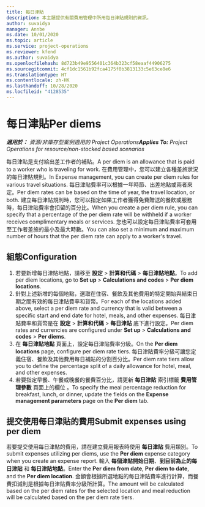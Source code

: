 ```yaml
---
title: 每日津貼
description: 本主題提供有關費用管理中所用每日津貼規則的資訊。
author: suvaidya
manager: Annbe
ms.date: 10/01/2020
ms.topic: article
ms.service: project-operations
ms.reviewer: kfend
ms.author: suvaidya
ms.openlocfilehash: 8d723b49e9556401c364b323cf58eaaf44906275
ms.sourcegitcommit: 4cf1dc1561b92fca4175f0b3813133c5e63ce8e6
ms.translationtype: HT
ms.contentlocale: zh-HK
ms.lasthandoff: 10/28/2020
ms.locfileid: "4128535"
---
```

# <a name="per-diems"></a><span data-ttu-id="53e59-103">每日津貼</span><span class="sxs-lookup"><span data-stu-id="53e59-103">Per diems</span></span>

<span data-ttu-id="53e59-104">_**適用於：** 資源/非庫存型案例適用的 Project Operations_</span><span class="sxs-lookup"><span data-stu-id="53e59-104">_**Applies To:** Project Operations for resource/non-stocked based scenarios_</span></span>


<span data-ttu-id="53e59-105">每日津貼是支付給出差工作者的補貼。</span><span class="sxs-lookup"><span data-stu-id="53e59-105">A per diem is an allowance that is paid to a worker who is traveling for work.</span></span> <span data-ttu-id="53e59-106">在費用管理中，您可以建立各種差旅狀況的每日津貼規則。</span><span class="sxs-lookup"><span data-stu-id="53e59-106">In Expense management, you can create per diem rules for  various travel situations.</span></span> <span data-ttu-id="53e59-107">每日津貼費率可以根據一年時節、出差地點或兩者來定。</span><span class="sxs-lookup"><span data-stu-id="53e59-107">Per diem rates can be based on the time of year, the travel location, or both.</span></span> <span data-ttu-id="53e59-108">建立每日津貼規則時，您可以指定如果工作者獲得免費贈送的餐飲或服務時，每日津貼費率會扣留的百分比。</span><span class="sxs-lookup"><span data-stu-id="53e59-108">When you create a per diem  rule, you can specify that a percentage of the per diem rate will be withheld if a worker receives complimentary meals or services.</span></span> <span data-ttu-id="53e59-109">您也可以設定每日津貼費率可套用至工作者差旅的最小及最大時數。</span><span class="sxs-lookup"><span data-stu-id="53e59-109">You can also set a minimum and maximum number of hours that the per diem rate can apply to a worker's travel.</span></span>

## <a name="configuration"></a><span data-ttu-id="53e59-110">組態</span><span class="sxs-lookup"><span data-stu-id="53e59-110">Configuration</span></span> 

1. <span data-ttu-id="53e59-111">若要新增每日津貼地點，請移至 **設定** > **計算和代碼** > **每日津貼地點**。</span><span class="sxs-lookup"><span data-stu-id="53e59-111">To add per diem locations, go to **Set up** > **Calculations and codes** > **Per diem locations**.</span></span>
2. <span data-ttu-id="53e59-112">針對上述新增的每個地點，選取在住宿、餐飲及其他費用的特定開始與結束日期之間有效的每日津貼費率和貨幣。</span><span class="sxs-lookup"><span data-stu-id="53e59-112">For each of the locations added above, select a per diem rate and currency that is valid between a specific start and end date for hotel, meals, and other expenses.</span></span> <span data-ttu-id="53e59-113">每日津貼費率和貨幣是在 **設定** > **計算和代碼** > **每日津貼** 底下進行設定。</span><span class="sxs-lookup"><span data-stu-id="53e59-113">Per diem rates and currencies are configured under **Set up** > **Calculations and codes** > **Per diems**.</span></span>
3. <span data-ttu-id="53e59-114">在 **每日津貼地點** 頁面上，設定每日津貼費率分級。</span><span class="sxs-lookup"><span data-stu-id="53e59-114">On the **Per diem locations** page, configure per diem rate tiers.</span></span> <span data-ttu-id="53e59-115">每日津貼費率分級可讓您定義住宿、餐飲及其他費用每日補貼的分割百分比。</span><span class="sxs-lookup"><span data-stu-id="53e59-115">Per diem rate tiers allow you to define the percentage split of a daily allowance for hotel, meal, and other expenses.</span></span> 
4. <span data-ttu-id="53e59-116">若要指定早餐、午餐或晚餐的餐費百分比，請更新 **每日津貼** 索引標籤 **費用管理參數** 頁面上的欄位 。</span><span class="sxs-lookup"><span data-stu-id="53e59-116">To specify the meal percentage reduction for breakfast, lunch, or dinner, update the fields on the **Expense management parameters** page on the **Per diem** tab.</span></span> 
    
## <a name="submit-expenses-using-per-diem"></a><span data-ttu-id="53e59-117">提交使用每日津貼的費用</span><span class="sxs-lookup"><span data-stu-id="53e59-117">Submit expenses using per diem</span></span>
<span data-ttu-id="53e59-118">若要提交使用每日津貼的費用，請在建立費用報表時使用 **每日津貼** 費用類別。</span><span class="sxs-lookup"><span data-stu-id="53e59-118">To submit expenses utilizing per diems, use the **Per diem** expense category when you create an expense report.</span></span> <span data-ttu-id="53e59-119">輸入 **每個津貼開始日期**、**到目前為止的每日津貼** 和 **每日津貼地點**。</span><span class="sxs-lookup"><span data-stu-id="53e59-119">Enter the **Per diem from date**, **Per diem to date**,  and the **Per diem location**.</span></span> <span data-ttu-id="53e59-120">金額會根據所選地點的每日津貼費率進行計算，而餐費扣減則是根據每日津貼費率分級所計算。</span><span class="sxs-lookup"><span data-stu-id="53e59-120">The amount will be calculated based on the per diem rates for the selected location and meal reduction will be calculated based on the per diem rate tiers.</span></span>
